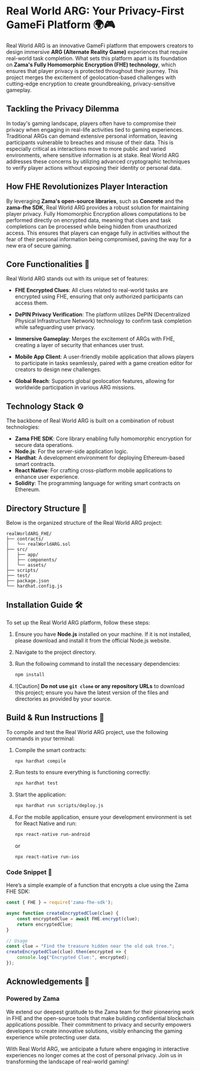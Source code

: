 
# Real World ARG: Your Privacy-First GameFi Platform 🌍🎮

Real World ARG is an innovative GameFi platform that empowers creators to design immersive **ARG (Alternate Reality Game)** experiences that require real-world task completion. What sets this platform apart is its foundation on **Zama's Fully Homomorphic Encryption (FHE) technology**, which ensures that player privacy is protected throughout their journey. This project merges the excitement of geolocation-based challenges with cutting-edge encryption to create groundbreaking, privacy-sensitive gameplay.

## Tackling the Privacy Dilemma

In today's gaming landscape, players often have to compromise their privacy when engaging in real-life activities tied to gaming experiences. Traditional ARGs can demand extensive personal information, leaving participants vulnerable to breaches and misuse of their data. This is especially critical as interactions move to more public and varied environments, where sensitive information is at stake. Real World ARG addresses these concerns by utilizing advanced cryptographic techniques to verify player actions without exposing their identity or personal data.

## How FHE Revolutionizes Player Interaction

By leveraging **Zama's open-source libraries**, such as **Concrete** and the **zama-fhe SDK**, Real World ARG provides a robust solution for maintaining player privacy. Fully Homomorphic Encryption allows computations to be performed directly on encrypted data, meaning that clues and task completions can be processed while being hidden from unauthorized access. This ensures that players can engage fully in activities without the fear of their personal information being compromised, paving the way for a new era of secure gaming.

## Core Functionalities 🔑

Real World ARG stands out with its unique set of features:

- **FHE Encrypted Clues**: All clues related to real-world tasks are encrypted using FHE, ensuring that only authorized participants can access them.
  
- **DePIN Privacy Verification**: The platform utilizes DePIN (Decentralized Physical Infrastructure Network) technology to confirm task completion while safeguarding user privacy.

- **Immersive Gameplay**: Merges the excitement of ARGs with FHE, creating a layer of security that enhances user trust.

- **Mobile App Client**: A user-friendly mobile application that allows players to participate in tasks seamlessly, paired with a game creation editor for creators to design new challenges.

- **Global Reach**: Supports global geolocation features, allowing for worldwide participation in various ARG missions.

## Technology Stack ⚙️

The backbone of Real World ARG is built on a combination of robust technologies:

- **Zama FHE SDK**: Core library enabling fully homomorphic encryption for secure data operations.
- **Node.js**: For the server-side application logic.
- **Hardhat**: A development environment for deploying Ethereum-based smart contracts.
- **React Native**: For crafting cross-platform mobile applications to enhance user experience.
- **Solidity**: The programming language for writing smart contracts on Ethereum.

## Directory Structure 📁

Below is the organized structure of the Real World ARG project:

```
realWorldARG_FHE/
├── contracts/
│   └── realWorldARG.sol
├── src/
│   ├── app/
│   ├── components/
│   └── assets/
├── scripts/
├── test/
├── package.json
└── hardhat.config.js
```

## Installation Guide 🛠️

To set up the Real World ARG platform, follow these steps:

1. Ensure you have **Node.js** installed on your machine. If it is not installed, please download and install it from the official Node.js website.
   
2. Navigate to the project directory.

3. Run the following command to install the necessary dependencies:

   ```bash
   npm install
   ```

4. ![Caution] **Do not use `git clone` or any repository URLs** to download this project; ensure you have the latest version of the files and directories as provided by your source.

## Build & Run Instructions 🚀

To compile and test the Real World ARG project, use the following commands in your terminal:

1. Compile the smart contracts:

   ```bash
   npx hardhat compile
   ```

2. Run tests to ensure everything is functioning correctly:

   ```bash
   npx hardhat test
   ```

3. Start the application:

   ```bash
   npx hardhat run scripts/deploy.js
   ```

4. For the mobile application, ensure your development environment is set for React Native and run:

   ```bash
   npx react-native run-android
   ```
   or
   ```bash
   npx react-native run-ios
   ```

### Code Snippet 📝

Here’s a simple example of a function that encrypts a clue using the Zama FHE SDK:

```javascript
const { FHE } = require('zama-fhe-sdk');

async function createEncryptedClue(clue) {
    const encryptedClue = await FHE.encrypt(clue);
    return encryptedClue;
}

// Usage
const clue = "Find the treasure hidden near the old oak tree.";
createEncryptedClue(clue).then(encrypted => {
    console.log("Encrypted Clue:", encrypted);
});
```

## Acknowledgements 🙏

### Powered by Zama

We extend our deepest gratitude to the Zama team for their pioneering work in FHE and the open-source tools that make building confidential blockchain applications possible. Their commitment to privacy and security empowers developers to create innovative solutions, visibly enhancing the gaming experience while protecting user data.

With Real World ARG, we anticipate a future where engaging in interactive experiences no longer comes at the cost of personal privacy. Join us in transforming the landscape of real-world gaming!
```

